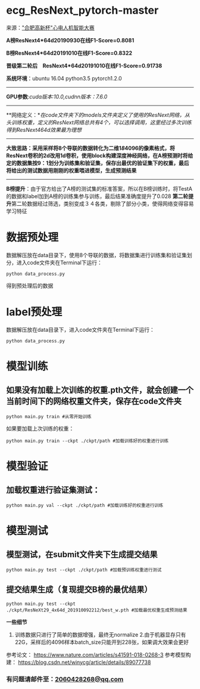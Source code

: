 ecg_ResNext_pytorch-master
==========================
来源：["合肥高新杯"心电人机智能大赛](https://tianchi.aliyun.com/competition/entrance/231754/introduction)

**A榜ResNext4*64d20190930在线F1-Score=0.8081**

**B榜ResNext4*64d20191010在线F1-Score=0.8322**

**晋级第二轮后　ResNext4*64d20191010在线F1-Score=0.91738**

**系统环境**：ubuntu 16.04 python3.5 pytorch1.2.0
***
**GPU参数**:*cuda版本:10.0,cudnn版本：7.6.0*
***
**网络定义：***在code文件夹下的models文件夹定义了使用的ResNext网络，从头训练权重，定义的ResNext网络总共有4个，可以选择调用，这里经过多次训练得到ResNext4*64d效果最为理想*
***
**大致思路：采用采样将8个导联的数据转化为二维1*8*4096的像素格式，将ResNext卷积的2d改用1d卷积，使用block构建深度神经网络，在A榜预测时将给定的数据集按9：1划分为训练集和验证集，保存出最优的验证集下的权重，最后将给出的测试数据用刚刚的权重喂进模型，生成预测结果**
***
**B榜提升**：由于官方给出了A榜的测试集的标准答案，所以在B榜训练时，将TestA的数据和label加到A榜的训练集参与训练，最后结果准确度提升了0.028
**第二轮提升**第二轮数据经过筛选，类别变成３４各类，剔除了部分小类，使得网络变得容易学习特征
# 数据预处理
数据解压放在data目录下，使用8个导联的数据，将数据集进行训练集和验证集划分，进入code文件夹在Terminal下运行：
```shell
python data_process.py
```
得到预处理后的数据
# label预处理
数据解压放在data目录下，进入code文件夹在Terminal下运行：
```shell
python data_process.py
```
# 模型训练
## 如果没有加载上次训练的权重.pth文件，就会创建一个当前时间下的网络权重文件夹，保存在code文件夹
```shell
python main.py train #从零开始训练
```
如果要加载上次训练的权重：
```shell
python main.py train --ckpt ./ckpt/path #加载训练好的权重进行训练
```
# 模型验证
## 加载权重进行验证集测试：
```shell
python main.py val --ckpt ./ckpt/path #加载训练好的权重进行训练
```
# 模型测试
## 模型测试，在submit文件夹下生成提交结果
```shell
python main.py test --ckpt ./ckpt/path #加载预训练权重进行测试
```
## 提交结果生成（复现提交B榜的最优结果）
```shell
python main.py test --ckpt ./ckpt/ResNeXt29_4x64d_201910092212/best_w.pth #加载最优权重生成预测结果
```
**一些细节**

 1. 训练数据只进行了简单的数据增强，最终无normalize
 2.由于机器显存只有22G，采样后的4096样本batch_size只能开到228张，如果调大效果会更好


参考论文：
https://www.nature.com/articles/s41591-018-0268-3
参考模型构建：
https://blog.csdn.net/winycg/article/details/89077738
### 有问题请邮件至：2060428268@qq.com
